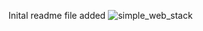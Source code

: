 Inital readme file added
![simple_web_stack](https://drive.google.com/file/d/1jXLU4H3MfzBqHDVTF3RXGTby8b-tyZCT/view?usp=sharing)
